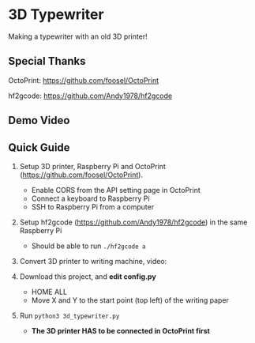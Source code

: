 # 3D Typewriter
Making a typewriter with an old 3D printer!

## Special Thanks
OctoPrint: https://github.com/foosel/OctoPrint

hf2gcode: https://github.com/Andy1978/hf2gcode

## Demo Video

## Quick Guide
1. Setup 3D printer, Raspberry Pi and OctoPrint (https://github.com/foosel/OctoPrint). 
    * Enable CORS from the API setting page in OctoPrint
    * Connect a keyboard to Raspberry Pi
    * SSH to Raspberry Pi from a computer

2. Setup hf2gcode (https://github.com/Andy1978/hf2gcode) in the same Raspberry Pi
    * Should be able to run `./hf2gcode a`
  
3. Convert 3D printer to writing machine, video:

4. Download this project, and **edit config.py**
    * HOME ALL
    * Move X and Y to the start point (top left) of the writing paper

5. Run `python3 3d_typewriter.py`
    * **The 3D printer HAS to be connected in OctoPrint first**
